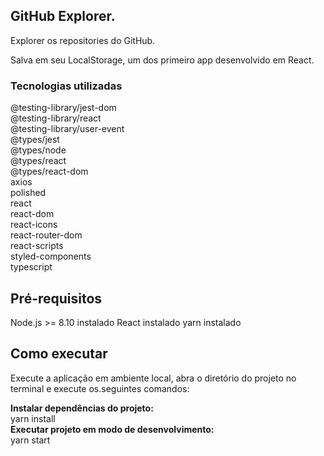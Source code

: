 <h2> GitHub Explorer. </h2>
Explorer os repositories do GitHub. </br>

Salva em seu LocalStorage, um dos primeiro app desenvolvido em React. </br>

<h3>Tecnologias utilizadas</h3>
@testing-library/jest-dom </br>
@testing-library/react </br>
@testing-library/user-event </br>
@types/jest </br>
@types/node </br>
@types/react </br>
@types/react-dom </br>
axios </br>
polished </br>
react </br>
react-dom </br>
react-icons </br>
react-router-dom </br>
react-scripts </br>
styled-components </br>
typescript </br>
<h2>Pré-requisitos </h2>
Node.js >= 8.10 instalado
React instalado
yarn instalado
<h2>Como executar </h2>
<p>Execute a aplicação em ambiente local, abra o diretório do projeto no terminal e execute os.seguintes comandos: </p>
<b>Instalar dependências do projeto: </b> </br>
yarn install </br>
<b>Executar projeto em modo de desenvolvimento:</b> </br>
yarn start
